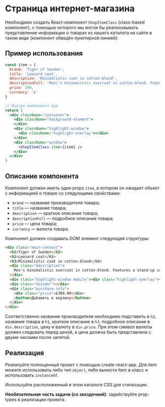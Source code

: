 Страница интернет-магазина
===

Необходимо создать React-компонент `ShopItemClass` (class-based компонент), с помощью которого мы могли бы реализовывать представление информации о товарах из нашего каталога на сайте в таком виде (компонент обведён пунктирной линией):


## Пример использования
```jsx
const item = {
  brand: 'Tiger of Sweden',
  title: 'Leonard coat',
  description: 'Minimalistic coat in cotton-blend',
  descriptionFull: 'Men\'s minimalistic overcoat in cotton-blend. Features a stand-up collar, concealed front closure and single back vent. Slim fit with clean, straight shape. Above-knee length.',
  price: 399,
  currency: '£'
}

// Внутри компонента App
return (
  <div className="container">
    <div className="background-element">
    </div>
    <div className="highlight-window">
      <div className='highlight-overlay'></div>
    </div>
    <div className="window">
      <ShopItemClass item={item} />
    </div>
  </div>
)
```

## Описание компонента

Компонент должен иметь один props `item`, в котором он ожидает объект с информацией о товаре со следующими свойствами:
- `brand` — название производителя товара;
- `title` — название товара;
- `description` — краткое описание товара;
- `descriptionFull` — подробное описание товара;
- `price` — цена товара;
- `currency` — валюта товара.

Компонент должен создавать DOM элемент следующей структуры:
```html
<div class="main-content">
  <h2>Tiger of Sweden</h2>
  <h1>Leonard coat</h1>
  <h3>Minimalistic coat in cotton-blend</h3>
  <div class="description">
    Men's minimalistic overcoat in cotton-blend. Features a stand-up collar, concealed front closure and single back vent. Slim fit with clean, straight shape. Above-knee length.
  </div>
  <div class="highlight-window mobile"><div class="highlight-overlay"></div></div>
  <div class="divider"></div>
  <div class="purchase-info">
    <div class="price">£399.00</div>
    <button>Добавить в корзину</button>
  </div>
</div>
```

Соответственно название производителя необходимо подставить в `h2`, название товара в `h1`, краткое описание в `h3`, подробное описание в `div.description`, цену и валюту в `div.price`. При этом символ валюты должен следовать перед ценой, а цена должна быть представлена с двумя числами после запятой.

## Реализация

Реализуйте полноценный проект с помощью create-react-app. Для item можете использовать либо тип `object`, либо вынести item в класс и использовать `instanceOf`.

Используйте расположенный в этом каталоге CSS для стилизации.

**Необязательная часть задачи (со звездочкой)**: задействуйте prop-types в реализации проекта.